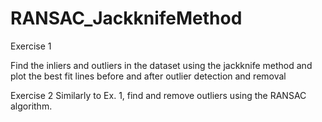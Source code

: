 # RANSAC_JackknifeMethod
Exercise 1

Find the inliers and outliers in the dataset using the jackknife method and plot the best fit lines before and after outlier detection and removal

Exercise 2
Similarly to Ex. 1, find and remove outliers using the RANSAC algorithm.
